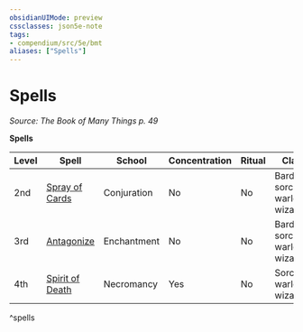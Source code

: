 ```yaml
---
obsidianUIMode: preview
cssclasses: json5e-note
tags:
- compendium/src/5e/bmt
aliases: ["Spells"]
---
```

# Spells
*Source: The Book of Many Things p. 49* 

**Spells**

| Level | Spell | School | Concentration | Ritual | Class |
|-------|-------|--------|---------------|--------|-------|
| 2nd | [Spray of Cards](/Systems/5e/spells/spray-of-cards-bmt.md) | Conjuration | No | No | Bard, sorcerer, warlock, wizard |
| 3rd | [Antagonize](/Systems/5e/spells/antagonize-bmt.md) | Enchantment | No | No | Bard, sorcerer, warlock, wizard |
| 4th | [Spirit of Death](/Systems/5e/spells/spirit-of-death-bmt.md) | Necromancy | Yes | No | Sorcerer, warlock, wizard |
^spells